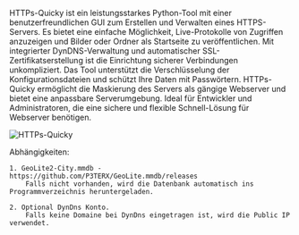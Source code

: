 HTTPs-Quicky ist ein leistungsstarkes Python-Tool mit einer benutzerfreundlichen GUI zum Erstellen und Verwalten eines HTTPS-Servers. 
Es bietet eine einfache Möglichkeit, Live-Protokolle von Zugriffen anzuzeigen und Bilder oder Ordner als Startseite zu veröffentlichen. 
Mit integrierter DynDNS-Verwaltung und automatischer SSL-Zertifikatserstellung ist die Einrichtung sicherer Verbindungen unkompliziert. 
Das Tool unterstützt die Verschlüsselung der Konfigurationsdateien und schützt Ihre Daten mit Passwörtern. 
HTTPs-Quicky ermöglicht die Maskierung des Servers als gängige Webserver und bietet eine anpassbare Serverumgebung. 
Ideal für Entwickler und Administratoren, die eine sichere und flexible Schnell-Lösung für Webserver benötigen.

![HTTPs-Quicky](https://github.com/user-attachments/assets/ff2c94fc-3123-438f-ba87-27ac8ac118e9)

Abhängigkeiten:

	1. GeoLite2-City.mmdb - https://github.com/P3TERX/GeoLite.mmdb/releases
		Falls nicht vorhanden, wird die Datenbank automatisch ins  Programmverzeichnis heruntergeladen.
		
	2. Optional DynDns Konto. 
		Falls keine Domaine bei DynDns eingetragen ist, wird die Public IP verwendet.